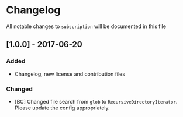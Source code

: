 # Changelog

All notable changes to `subscription` will be documented in this file

## [1.0.0] - 2017-06-20
### Added
- Changelog, new license and contribution files
### Changed
- [BC] Changed file search from `glob` to `RecursiveDirectoryIterator`. Please update the config appropriately.